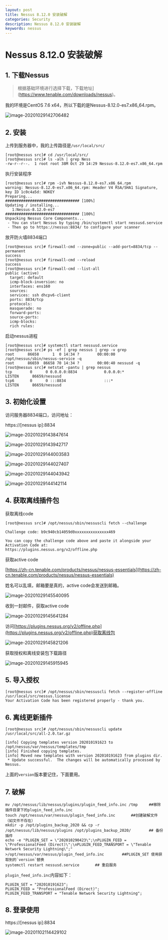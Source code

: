 ```yaml
---
layout: post
title: Nessus 8.12.0 安装破解
categories: Security
description: Nessus 8.12.0 安装破解
keywords: nessus
---
```


# Nessus 8.12.0 安装破解

## 1. 下载Nessus

> 根据基础环境进行选择下载，下载地址](https://www.tenable.com/downloads/nessus)。

我的环境是CentOS 7.6 x64，所以下载的是Nessus-8.12.0-es7.x86_64.rpm。

![image-20201029142706482](http://cdn.mingsec.com/image-20201029142706482.png)

## 2. 安装

上传到服务器中，我的上传路径是`/usr/local/src/`

```shell
[root@nessus src]# cd /usr/local/src/
[root@nessus src]# ls -alh | grep Ness
-rw-r--r--.  1 root root 38M Oct 29 14:29 Nessus-8.12.0-es7.x86_64.rpm
```

执行安装程序

```shell
[root@nessus src]# rpm -ivh Nessus-8.12.0-es7.x86_64.rpm
warning: Nessus-8.12.0-es7.x86_64.rpm: Header V4 RSA/SHA1 Signature, key ID 1c0c4a5d: NOKEY
Preparing...                          ################################# [100%]
Updating / installing...
   1:Nessus-8.12.0-es7                ################################# [100%]
Unpacking Nessus Core Components...
 - You can start Nessus by typing /bin/systemctl start nessusd.service
 - Then go to https://nessus:8834/ to configure your scanner
```

放开防火墙8834端口

```shell
[root@nessus src]# firewall-cmd --zone=public --add-port=8834/tcp --permanent
success
[root@nessus src]# firewall-cmd --reload
success
[root@nessus src]# firewall-cmd --list-all
public (active)
  target: default
  icmp-block-inversion: no
  interfaces: ens160
  sources:
  services: ssh dhcpv6-client
  ports: 8834/tcp
  protocols:
  masquerade: no
  forward-ports:
  source-ports:
  icmp-blocks:
  rich rules:
```

启动nessus进程

```shell
[root@nessus src]# systemctl start nessusd.service
[root@nessus src]# ps -ef | grep nessus | grep -v grep
root      86658      1  0 14:34 ?        00:00:00 /opt/nessus/sbin/nessus-service -q
root      86659  86658 70 14:34 ?        00:00:40 nessusd -q
[root@nessus src]# netstat -pantu | grep nessus
tcp        0      0 0.0.0.0:8834            0.0.0.0:*               LISTEN      86659/nessusd
tcp6       0      0 :::8834                 :::*                    LISTEN      86659/nessusd
```



## 3. 初始化设置

访问服务器8834端口，访问地址：

https://[nessus ip]:8834

![image-20201029143847614](http://cdn.mingsec.com/image-20201029143847614.png)

![image-20201029143942717](http://cdn.mingsec.com/image-20201029143942717.png)

![image-20201029144003583](http://cdn.mingsec.com/image-20201029144003583.png)

![image-20201029144027407](http://cdn.mingsec.com/image-20201029144027407.png)

![image-20201029144043942](http://cdn.mingsec.com/image-20201029144043942.png)

![image-20201029144142114](http://cdn.mingsec.com/image-20201029144142114.png)

## 4. 获取离线插件包

获取离线code

```shell
[root@nessus src]# /opt/nessus/sbin/nessuscli fetch --challenge

Challenge code: b9c940cb14059d0xxxxxxxxxxxxxxx469

You can copy the challenge code above and paste it alongside your
Activation Code at:
https://plugins.nessus.org/v2/offline.php
```

获取active code

[https://zh-cn.tenable.com/products/nessus/nessus-essentials](https://zh-cn.tenable.com/products/nessus/nessus-essentials)

姓名可以乱填，邮箱要是真的，active code会发送到邮箱。

![image-20201029145540095](http://cdn.mingsec.com/image-20201029145540095.png)

收到一封邮件，获取active code

![image-20201029145641284](http://cdn.mingsec.com/image-20201029145641284.png)

访问[https://plugins.nessus.org/v2/offline.php](https://plugins.nessus.org/v2/offline.php)获取离线包

![image-20201029145821206](http://cdn.mingsec.com/image-20201029145821206.png)

获取授权和离线安装包下载路径

![image-20201029145915945](http://cdn.mingsec.com/image-20201029145915945.png)





## 5. 导入授权

```shell
[root@nessus src]# /opt/nessus/sbin/nessuscli fetch --register-offline /usr/local/src/nessus.license
Your Activation Code has been registered properly - thank you.

```

## 6. 离线更新插件

```SHELL
[root@nessus src]# /opt/nessus/sbin/nessuscli update /usr/local/src/all-2.0.tar.gz

[info] Copying templates version 202010191623 to /opt/nessus/var/nessus/templates/tmp
[info] Finished copying templates.
[info] Moved new templates with version 202010191623 from plugins dir.
 * Update successful.  The changes will be automatically processed by Nessus. 
```

上面的`version`版本要记住，下面要用。

## 7. 破解

```shell
mv /opt/nessus/lib/nessus/plugins/plugin_feed_info.inc /tmp		##移除插件目录下的plugin_feed_info.inc
touch /opt/nessus/var/nessus/plugin_feed_info.inc		##创建破解文件（如文件不存在）
mkdir -p /opt/plugins_backup_2020 && cp -r  /opt/nessus/lib/nessus/plugins /opt/plugins_backup_2020/		## 备份插件
echo -e "PLUGIN_SET = \"202010290423\";\nPLUGIN_FEED = \"ProfessionalFeed (Direct)\";\nPLUGIN_FEED_TRANSPORT = \"Tenable Network Security Lightning\";" >/opt/nessus/var/nessus/plugin_feed_info.inc		##PLUGIN_SET 使用获取到的`version`替换
systemctl restart nessusd.service		## 重启服务
```

`plugin_feed_info.inc`内容如下：

```shell
PLUGIN_SET = "202010191623";
PLUGIN_FEED = "ProfessionalFeed (Direct)";
PLUGIN_FEED_TRANSPORT = "Tenable Network Security Lightning";
```



## 8. 登录使用

https://[nessus ip]:8834

![image-20201102114429102](http://cdn.mingsec.com/image-20201102114429102.png)


